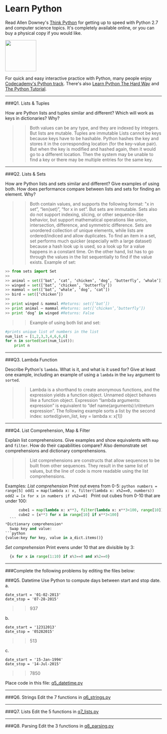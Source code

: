 # Learn Python

Read Allen Downey's [Think Python](http://www.greenteapress.com/thinkpython/) for getting up to speed with Python 2.7 and computer science topics. It's completely available online, or you can buy a physical copy if you would like.

<a href="http://www.greenteapress.com/thinkpython/"><img src="img/think_python.png" style="width: 100px;" target="_blank"></a>

For quick and easy interactive practice with Python, many people enjoy [Codecademy's Python track](http://www.codecademy.com/en/tracks/python). There's also [Learn Python The Hard Way](http://learnpythonthehardway.org/book/) and [The Python Tutorial](https://docs.python.org/2/tutorial/).

---

###Q1. Lists &amp; Tuples

How are Python lists and tuples similar and different? Which will work as keys in dictionaries? Why?

>> Both values can be any type, and they are indexed by integers. But lists are mutable. Tuples are immutable
Lists cannot be keys because keys have to be hashable. Python hashes the key and stores it in the corresponding location (for the key-value pair). But when the key is modified and hashed again, then it would go to a different location. Then the system may be unable to find a key or there may be multiple entries for the same key. 


---

###Q2. Lists &amp; Sets

How are Python lists and sets similar and different? Give examples of using both. How does performance compare between lists and sets for finding an element. Why?

>> Both contain values, and supports the following format: "x in set”, “len(set)”, “for x in set”. But sets are immutable. Sets also do not support indexing, slicing, or other sequence-like behavior, but support mathematical operations like union, intersection, difference, and symmetric difference. Sets are unordered collection of unique elements, while lists are ordered/indiced and allow duplicates. To find an item in a set, set performs much quicker (especially with a large dataset) because a hash look up is used, so a look up for a value happens in a constant time. On the other hand, list has to go through the values in the list sequentially to find if the value exists.
>> Example of set:
```python
>> from sets import Set
>>
>> animal = set([‘bat’, ‘cat’, ‘chicken’, ‘dog’, ‘butterfly’, ‘whale’])
>> winged = set([‘bat’, ‘chicken’, ‘butterfly’])
>> mammal = set([‘bat’, ‘whale’, ‘dog’, ‘cat’])
>> bird = set([‘chicken’])
>> 
>> print winged & mammal #Returns: set([‘bat’])
>> print animal – mammal #Returns: set([‘chicken’,’butterfly’])
>> print ‘dog’ in winged #Returns: False
```
>> Example of using both list and set:
```python
#prints unique list of numbers in the list
num_list = [1,2,3,3,4,6,6,6]
for n in sorted(set(num_list)):
	print n
```

---

###Q3. Lambda Function

Describe Python's `lambda`. What is it, and what is it used for? Give at least one example, including an example of using a `lambda` in the `key` argument to `sorted`.

>> Lambda is a shorthand to create anonymous functions, and the expression yields a function object. Unnamed object behaves like a function object. Expression “lambda arguments: expression” is equivalent to “def name(arguments):\n\treturn expression”. The following example sorts a list by the second index: sorted(given_list, key = lambda x: x[1])

---

###Q4. List Comprehension, Map &amp; Filter

Explain list comprehensions. Give examples and show equivalents with `map` and `filter`. How do their capabilities compare? Also demonstrate set comprehensions and dictionary comprehensions.

>> List comprehensions are constructs that allow sequences to be built from other sequences. They result in the same list of values, but the line of code is more readable using the list comprehensions.

Examples: 
*List comprehension*
  Print out evens from 0-5:
    ```python
		numbers = range[5]
		odd1 = map(lambda x: x, filter(lambda x: x%2==0, numbers))
		odd2 = [x for x in numbers if x%2==0]
    ```
  Print out cubes from 0-10 that are under 100:
  ```python
		cube1 = map(lambda x: x**3, filter(lambda x: x**3<100, range[10]))
		cube2 = [x**3 for x in range[10] if x**3<100]
    ```
*Dictionary comprehension*
	Swap key and value: 
  ```python 
  {value:key for key, value in a_dict.items()}
  ```
*Set comprehension*
	Print evens under 10 that are divisible by 3:
  ```python
	{x for x in range(1:10) if x%3==0 and x%2==0}
  ```


---

###Complete the following problems by editing the files below:

###Q5. Datetime
Use Python to compute days between start and stop date.   
a.  

```
date_start = '01-02-2013'    
date_stop = '07-28-2015'
```

>> 937

b.  
```
date_start = '12312013'  
date_stop = '05282015'  
```

>> 513

c.  
```
date_start = '15-Jan-1994'      
date_stop = '14-Jul-2015'  
```

>> 7850


Place code in this file: [q5_datetime.py](python/q5_datetime.py)

---

###Q6. Strings
Edit the 7 functions in [q6_strings.py](python/q6_strings.py)

---

###Q7. Lists
Edit the 5 functions in [q7_lists.py](python/q7_lists.py)

---

###Q8. Parsing
Edit the 3 functions in [q8_parsing.py](python/q8_parsing.py)





